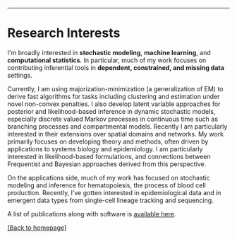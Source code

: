 
---
# [](#header-1)Research Interests

I'm broadly interested in __stochastic modeling__, __machine learning__, and __computational statistics__. In particular, much of my work focuses on contributing inferential tools in  __dependent, constrained, and missing data__ settings. 

Currently, I am using majorization-minimization (a generalization of EM) to derive fast algorithms for tasks including clustering and estimation under novel non-convex penalties. I also develop latent variable approaches for posterior and likelihood-based inference in dynamic stochastic models, especially discrete valued Markov processes in continuous time such as branching processes and compartmental models. Recently I am particularly interested in their extensions over spatial domains and networks. My work primarily focuses on developing theory and methods, often driven by applications to systems biology and epidemiology. I am particularly interested in likelihood-based formulations, and connections between Frequentist and Bayesian approaches derived from this perspective.

On the applications side, much of my work has focused on stochastic modeling and inference for hematopoiesis, the process of blood cell production. Recently, I’ve gotten interested in epidemiological data and in emergent data types from single-cell lineage tracking and sequencing. 

A list of publications along with software is [available here](https://jasonxu90.github.io/publications.html).

[ [Back to homepage] ](./)

